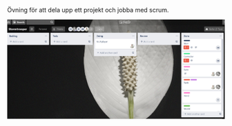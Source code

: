 Övning för att dela upp ett projekt och jobba med scrum.

![Image of Flow scheme](https://github.com/SebastianWaltilla/ITHS-Course3-DeveloperTools-Practice-Scrum/blob/master/trello.png?raw=true)

